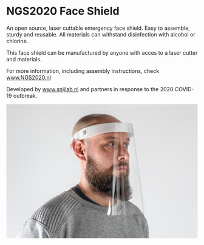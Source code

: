 # NGS2020 Face Shield

An open source, laser cuttable emergency face shield.
Easy to assemble, sturdy and reusable. All materials can withstand disinfection with alcohol or chlorine.

This face shield can be manufactured by anyone with acces to a laser cutter and materials.

For more information, including assembly instructions, check www.NGS2020.nl

Developed by www.snijlab.nl and partners in response to the 2020 COVID-19 outbreak.


![Photo of the NGS2020 Face Shield](https://raw.githubusercontent.com/snijlablaser/NGS2020/master/ngs2020.jpg)
